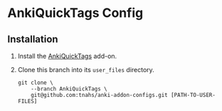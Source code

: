 # AnkiQuickTags Config

## Installation

1. Install the [AnkiQuickTags][anki-quick-tags] add-on.
2. Clone this branch into its `user_files` directory.

    ```shell
    git clone \
        --branch AnkiQuickTags \
        git@github.com:tnahs/anki-addon-configs.git [PATH-TO-USER-FILES]
    ```

[anki-quick-tags]: https://github.com/tnahs/AnkiQuickTags
